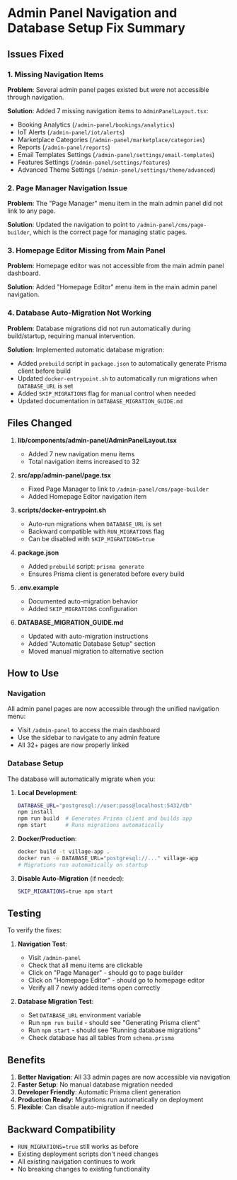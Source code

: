 # Admin Panel Navigation and Database Setup Fix Summary

## Issues Fixed

### 1. Missing Navigation Items
**Problem**: Several admin panel pages existed but were not accessible through navigation.

**Solution**: Added 7 missing navigation items to `AdminPanelLayout.tsx`:
- Booking Analytics (`/admin-panel/bookings/analytics`)
- IoT Alerts (`/admin-panel/iot/alerts`)
- Marketplace Categories (`/admin-panel/marketplace/categories`)
- Reports (`/admin-panel/reports`)
- Email Templates Settings (`/admin-panel/settings/email-templates`)
- Features Settings (`/admin-panel/settings/features`)
- Advanced Theme Settings (`/admin-panel/settings/theme/advanced`)

### 2. Page Manager Navigation Issue
**Problem**: The "Page Manager" menu item in the main admin panel did not link to any page.

**Solution**: Updated the navigation to point to `/admin-panel/cms/page-builder`, which is the correct page for managing static pages.

### 3. Homepage Editor Missing from Main Panel
**Problem**: Homepage editor was not accessible from the main admin panel dashboard.

**Solution**: Added "Homepage Editor" menu item in the main admin panel navigation.

### 4. Database Auto-Migration Not Working
**Problem**: Database migrations did not run automatically during build/startup, requiring manual intervention.

**Solution**: Implemented automatic database migration:
- Added `prebuild` script in `package.json` to automatically generate Prisma client before build
- Updated `docker-entrypoint.sh` to automatically run migrations when `DATABASE_URL` is set
- Added `SKIP_MIGRATIONS` flag for manual control when needed
- Updated documentation in `DATABASE_MIGRATION_GUIDE.md`

## Files Changed

1. **lib/components/admin-panel/AdminPanelLayout.tsx**
   - Added 7 new navigation menu items
   - Total navigation items increased to 32

2. **src/app/admin-panel/page.tsx**
   - Fixed Page Manager to link to `/admin-panel/cms/page-builder`
   - Added Homepage Editor navigation item

3. **scripts/docker-entrypoint.sh**
   - Auto-run migrations when `DATABASE_URL` is set
   - Backward compatible with `RUN_MIGRATIONS` flag
   - Can be disabled with `SKIP_MIGRATIONS=true`

4. **package.json**
   - Added `prebuild` script: `prisma generate`
   - Ensures Prisma client is generated before every build

5. **.env.example**
   - Documented auto-migration behavior
   - Added `SKIP_MIGRATIONS` configuration

6. **DATABASE_MIGRATION_GUIDE.md**
   - Updated with auto-migration instructions
   - Added "Automatic Database Setup" section
   - Moved manual migration to alternative section

## How to Use

### Navigation
All admin panel pages are now accessible through the unified navigation menu:
- Visit `/admin-panel` to access the main dashboard
- Use the sidebar to navigate to any admin feature
- All 32+ pages are now properly linked

### Database Setup
The database will automatically migrate when you:

1. **Local Development**:
   ```bash
   DATABASE_URL="postgresql://user:pass@localhost:5432/db"
   npm install
   npm run build  # Generates Prisma client and builds app
   npm start      # Runs migrations automatically
   ```

2. **Docker/Production**:
   ```bash
   docker build -t village-app .
   docker run -e DATABASE_URL="postgresql://..." village-app
   # Migrations run automatically on startup
   ```

3. **Disable Auto-Migration** (if needed):
   ```bash
   SKIP_MIGRATIONS=true npm start
   ```

## Testing

To verify the fixes:

1. **Navigation Test**:
   - Visit `/admin-panel`
   - Check that all menu items are clickable
   - Click on "Page Manager" - should go to page builder
   - Click on "Homepage Editor" - should go to homepage editor
   - Verify all 7 newly added items open correctly

2. **Database Migration Test**:
   - Set `DATABASE_URL` environment variable
   - Run `npm run build` - should see "Generating Prisma client"
   - Run `npm start` - should see "Running database migrations"
   - Check database has all tables from `schema.prisma`

## Benefits

1. **Better Navigation**: All 33 admin pages are now accessible via navigation
2. **Faster Setup**: No manual database migration needed
3. **Developer Friendly**: Automatic Prisma client generation
4. **Production Ready**: Migrations run automatically on deployment
5. **Flexible**: Can disable auto-migration if needed

## Backward Compatibility

- `RUN_MIGRATIONS=true` still works as before
- Existing deployment scripts don't need changes
- All existing navigation continues to work
- No breaking changes to existing functionality
